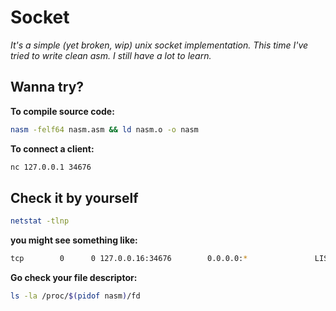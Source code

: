 # Socket
*It's a simple (yet broken, wip) unix socket implementation. This time I've tried to write clean asm. I still have a lot
to learn.*

## Wanna try?
**To compile source code:**
```sh
nasm -felf64 nasm.asm && ld nasm.o -o nasm
```

**To connect a client:**

```sh
nc 127.0.0.1 34676
```

## Check it by yourself

```sh
netstat -tlnp
```

**you might see something like:**

```sh
tcp        0      0 127.0.0.16:34676        0.0.0.0:*               LISTEN      48591/./nasm
```

**Go check your file descriptor:**
```sh
ls -la /proc/$(pidof nasm)/fd
```

